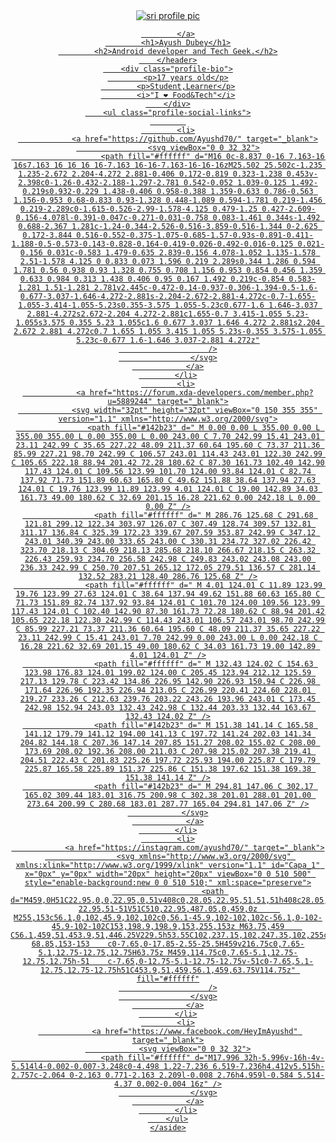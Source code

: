 <!DOCTYPE html>
<html lang="en-US">

<head>
	<meta charset="utf-8">
	<meta http-equiv="X-UA-Compatible" content="IE=edge">
	<meta name="description" content="Ayush Dubey.">
	<meta name="robots" content="index,follow">
	<meta name="viewport" content="width=device-width, initial-scale=1">
	<meta name="google-site-verification" content="I4_hULZxkuy_0GtDQ3cPNPsyb1FLK-L2I5XyXqDzHi4" />
	<title>Ayush Dubey</title>
	<link rel="stylesheet" href="css/style.css" media="screen" sizes="any">
</head>
<body>
	<aside class="profile-card">
		<header>
			<a href="">
				<img src="https://avatars2.githubusercontent.com/u/25736781?v=3&s=400" alt="sri profile pic" />
   
			</a>
			<h1>Ayush Dubey</h1>
			<h2>Android developer and Tech Geek.</h2>
		</header>
		<div class="profile-bio">
			<p>17 years old</p>
			<p>Student,Learner</p>
			<i>"I ❤ Food&Tech"</i>
		</div>
		<ul class="profile-social-links">
			
			<li>
				<a href="https://github.com/Ayushd70/" target="_blank">
					<svg viewBox="0 0 32 32">
						<path fill="#ffffff" d="M16 0c-8.837 0-16 7.163-16 16s7.163 16 16 16 16-7.163 16-16-7.163-16-16-16zM25.502 25.502c-1.235 1.235-2.672 2.204-4.272 2.881-0.406 0.172-0.819 0.323-1.238 0.453v-2.398c0-1.26-0.432-2.188-1.297-2.781 0.542-0.052 1.039-0.125 1.492-0.219s0.932-0.229 1.438-0.406 0.958-0.388 1.359-0.633 0.786-0.563 1.156-0.953 0.68-0.833 0.93-1.328 0.448-1.089 0.594-1.781 0.219-1.456 0.219-2.289c0-1.615-0.526-2.99-1.578-4.125 0.479-1.25 0.427-2.609-0.156-4.078l-0.391-0.047c-0.271-0.031-0.758 0.083-1.461 0.344s-1.492 0.688-2.367 1.281c-1.24-0.344-2.526-0.516-3.859-0.516-1.344 0-2.625 0.172-3.844 0.516-0.552-0.375-1.075-0.685-1.57-0.93s-0.891-0.411-1.188-0.5-0.573-0.143-0.828-0.164-0.419-0.026-0.492-0.016-0.125 0.021-0.156 0.031c-0.583 1.479-0.635 2.839-0.156 4.078-1.052 1.135-1.578 2.51-1.578 4.125 0 0.833 0.073 1.596 0.219 2.289s0.344 1.286 0.594 1.781 0.56 0.938 0.93 1.328 0.755 0.708 1.156 0.953 0.854 0.456 1.359 0.633 0.984 0.313 1.438 0.406 0.95 0.167 1.492 0.219c-0.854 0.583-1.281 1.51-1.281 2.781v2.445c-0.472-0.14-0.937-0.306-1.394-0.5-1.6-0.677-3.037-1.646-4.272-2.881s-2.204-2.672-2.881-4.272c-0.7-1.655-1.055-3.414-1.055-5.23s0.355-3.575 1.055-5.23c0.677-1.6 1.646-3.037 2.881-4.272s2.672-2.204 4.272-2.881c1.655-0.7 3.415-1.055 5.23-1.055s3.575 0.355 5.23 1.055c1.6 0.677 3.037 1.646 4.272 2.881s2.204 2.672 2.881 4.272c0.7 1.655 1.055 3.415 1.055 5.23s-0.355 3.575-1.055 5.23c-0.677 1.6-1.646 3.037-2.881 4.272z"
						/>
					</svg>
				</a>
			</li>
			<li>
				<a href="https://forum.xda-developers.com/member.php?u=5889244" target="_blank">
				<svg width="32pt" height="32pt" viewBox="0 150 355 355" version="1.1" xmlns="http://www.w3.org/2000/svg">
					<path fill="#142b23" d=" M 0.00 0.00 L 355.00 0.00 L 355.00 355.00 L 0.00 355.00 L 0.00 243.00 C 7.70 242.99 15.41 243.01 23.11 242.99 C 35.65 227.22 48.09 211.37 60.64 195.60 C 73.37 211.36 85.99 227.21 98.70 242.99 C 106.57 243.01 114.43 243.01 122.30 242.99 C 105.65 222.18 88.94 201.42 72.28 180.62 C 87.30 161.73 102.40 142.90 117.43 124.01 C 109.56 123.99 101.70 124.00 93.84 124.01 C 82.74 137.92 71.73 151.89 60.63 165.80 C 49.62 151.88 38.64 137.94 27.63 124.01 C 19.76 123.99 11.89 123.99 4.01 124.01 C 19.00 142.89 34.03 161.73 49.00 180.62 C 32.69 201.15 16.28 221.62 0.00 242.18 L 0.00 0.00 Z" />
					<path fill="#ffffff" d=" M 286.76 125.68 C 291.68 121.81 299.12 122.34 303.97 126.07 C 307.49 128.74 309.57 132.81 311.17 136.84 C 325.39 172.23 339.67 207.59 353.87 242.99 C 347.12 243.01 340.39 243.00 333.65 243.00 C 330.31 234.72 327.02 226.42 323.70 218.13 C 304.69 218.13 285.68 218.10 266.67 218.15 C 263.32 226.43 259.93 234.70 256.58 242.98 C 249.83 243.02 243.08 243.00 236.33 242.99 C 250.70 207.51 265.12 172.05 279.51 136.57 C 281.14 132.52 283.21 128.40 286.76 125.68 Z" />
					<path fill="#ffffff" d=" M 4.01 124.01 C 11.89 123.99 19.76 123.99 27.63 124.01 C 38.64 137.94 49.62 151.88 60.63 165.80 C 71.73 151.89 82.74 137.92 93.84 124.01 C 101.70 124.00 109.56 123.99 117.43 124.01 C 102.40 142.90 87.30 161.73 72.28 180.62 C 88.94 201.42 105.65 222.18 122.30 242.99 C 114.43 243.01 106.57 243.01 98.70 242.99 C 85.99 227.21 73.37 211.36 60.64 195.60 C 48.09 211.37 35.65 227.22 23.11 242.99 C 15.41 243.01 7.70 242.99 0.00 243.00 L 0.00 242.18 C 16.28 221.62 32.69 201.15 49.00 180.62 C 34.03 161.73 19.00 142.89 4.01 124.01 Z" />
					<path fill="#ffffff" d=" M 132.43 124.02 C 154.63 123.98 176.83 124.01 199.02 124.00 C 205.45 123.94 212.12 125.59 217.13 129.78 C 223.42 134.86 226.95 142.90 226.93 150.94 C 226.98 171.64 226.96 192.35 226.94 213.05 C 226.99 220.41 224.60 228.01 219.27 233.26 C 212.63 239.76 203.22 243.26 193.96 243.01 C 173.45 242.98 152.94 243.03 132.43 242.98 C 132.44 203.33 132.44 163.67 132.43 124.02 Z" />
					<path fill="#142b23" d=" M 151.38 141.14 C 165.58 141.12 179.79 141.12 194.00 141.13 C 197.72 141.24 202.03 141.34 204.82 144.18 C 207.36 147.14 207.85 151.27 208.02 155.02 C 208.00 173.69 208.02 192.36 208.00 211.03 C 207.98 215.02 207.38 219.41 204.51 222.43 C 201.83 225.26 197.72 225.93 194.00 225.87 C 179.79 225.87 165.58 225.89 151.37 225.86 C 151.38 197.62 151.38 169.38 151.38 141.14 Z" />
					<path fill="#142b23" d=" M 294.81 147.06 C 302.17 165.02 309.44 183.01 316.75 200.98 C 302.38 201.01 288.01 201.00 273.64 200.99 C 280.68 183.01 287.77 165.04 294.81 147.06 Z" />
				</svg>
				</a>
			</li>
			<li>
				<a href="https://instagram.com/ayushd70/" target="_blank">
					<svg xmlns="http://www.w3.org/2000/svg" xmlns:xlink="http://www.w3.org/1999/xlink" version="1.1" id="Capa_1" x="0px" y="0px" width="20px" height="20px" viewBox="0 0 510 500" style="enable-background:new 0 0 510 510;" xml:space="preserve">
						<path d="M459,0H51C22.95,0,0,22.95,0,51v408c0,28.05,22.95,51,51,51h408c28.05,0,51-22.95,51-51V51C510,22.95,487.05,0,459,0z     M255,153c56.1,0,102,45.9,102,102c0,56.1-45.9,102-102,102c-56.1,0-102-45.9-102-102C153,198.9,198.9,153,255,153z M63.75,459    C56.1,459,51,453.9,51,446.25V229.5h53.55C102,237.15,102,247.35,102,255c0,84.15,68.85,153,153,153c84.15,0,153-68.85,153-153    c0-7.65,0-17.85-2.55-25.5H459v216.75c0,7.65-5.1,12.75-12.75,12.75H63.75z M459,114.75c0,7.65-5.1,12.75-12.75,12.75h-51    c-7.65,0-12.75-5.1-12.75-12.75v-51c0-7.65,5.1-12.75,12.75-12.75h51C453.9,51,459,56.1,459,63.75V114.75z" fill="#ffffff"
						/>
					</svg>
				</a>
			</li>
			<li>
				<a href="https://www.facebook.com/HeyImAyushd" target="_blank">
				<svg viewBox="0 0 32 32">
						<path fill="#ffffff" d="M17.996 32h-5.996v-16h-4v-5.514l4-0.002-0.007-3.248c0-4.498 1.22-7.236 6.519-7.236h4.412v5.515h-2.757c-2.064 0-2.163 0.771-2.163 2.209l-0.008 2.76h4.959l-0.584 5.514-4.37 0.002-0.004 16z" />
					</svg>
				</a>
			</li>
		</ul>
	</aside>
</body>

</html>


